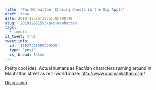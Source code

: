 ```yaml
---
title: 'Pac-Manhattan: Chasing Ghosts in the Big Apple'
draft: true
date: 2010-12-26T15:53:06+00:00
slug: '201012261553-pac-manhattan'
tags:
  - tweets
is_tweet: true
tweet_info:
  id: '18937332090535936'
  type: 'post'
  is_thread: False
---
```




Pretty cool idea: Actual humans as PacMan characters running around in Manhattan street as real-world maze: http://www.pacmanhattan.com/

[Discussion](https://x.com/sytelus/status/18937332090535936)
